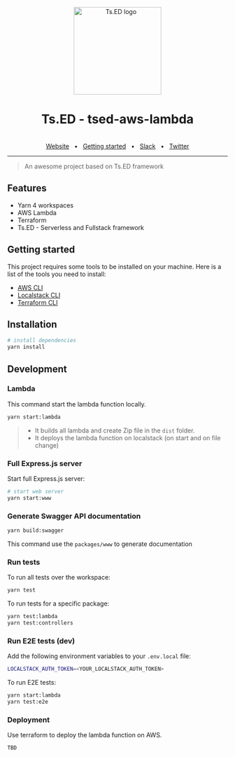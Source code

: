 <p style="text-align: center" align="center">
  <a href="https://tsed.io" target="_blank"><img src="https://tsed.io/tsed-og.png" width="200" alt="Ts.ED logo"/></a>
</p>

<div align="center">
  <h1>Ts.ED - tsed-aws-lambda</h1>
  <br />
  <div align="center">
    <a href="https://cli.tsed.io/">Website</a>
    <span>&nbsp;&nbsp;•&nbsp;&nbsp;</span>
    <a href="https://cli.tsed.io/getting-started.html">Getting started</a>
    <span>&nbsp;&nbsp;•&nbsp;&nbsp;</span>
    <a href="https://api.tsed.io/rest/slack/tsedio/tsed">Slack</a>
    <span>&nbsp;&nbsp;•&nbsp;&nbsp;</span>
    <a href="https://twitter.com/TsED_io">Twitter</a>
  </div>
  <hr />
</div>

> An awesome project based on Ts.ED framework

## Features

- Yarn 4 workspaces
- AWS Lambda
- Terraform
- Ts.ED - Serverless and Fullstack framework

## Getting started

This project requires some tools to be installed on your machine. Here is a list of the tools you need to install:

- [AWS CLI](https://docs.aws.amazon.com/fr_fr/cli/latest/userguide/getting-started-install.html)
- [Localstack CLI](https://docs.localstack.cloud/getting-started/installation/#localstack-cli)
- [Terraform CLI](https://developer.hashicorp.com/terraform/tutorials/aws-get-started/install-cli)

## Installation

```sh
# install dependencies
yarn install
```

## Development

### Lambda

This command start the lambda function locally.

```sh
yarn start:lambda
```

> - It builds all lambda and create Zip file in the `dist` folder.
> - It deploys the lambda function on localstack (on start and on file change)

### Full Express.js server

Start full Express.js server:

```sh
# start web server
yarn start:www
```

### Generate Swagger API documentation

```sh
yarn build:swagger
```

This command use the `packages/www` to generate documentation

### Run tests

To run all tests over the workspace:

```sh
yarn test
```

To run tests for a specific package:

```sh
yarn test:lambda
yarn test:controllers
```

### Run E2E tests (dev)

Add the following environment variables to your `.env.local` file:

```sh
LOCALSTACK_AUTH_TOKEN=<YOUR_LOCALSTACK_AUTH_TOKEN>
```

To run E2E tests:

```sh
yarn start:lambda
yarn test:e2e
```

### Deployment

Use terraform to deploy the lambda function on AWS.

```sh
TBD
```
